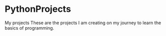 # PythonProjects
My projects
These are the projects I am creating on my journey to learn the basics of programming.
